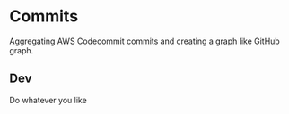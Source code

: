 # Commits

Aggregating AWS Codecommit commits and creating a graph like GitHub graph.


## Dev 

Do whatever you like
